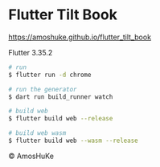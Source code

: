 # Flutter Tilt Book

https://amoshuke.github.io/flutter_tilt_book

Flutter 3.35.2

```sh
# run
$ flutter run -d chrome

# run the generator
$ dart run build_runner watch

# build web
$ flutter build web --release

# build web wasm
$ flutter build web --wasm --release
```

© AmosHuKe
